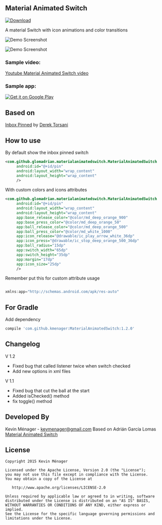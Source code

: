 Material Animated Switch  
-----------------
[![Download](https://api.bintray.com/packages/kmenager/maven/material-animated-switch/images/download.svg) ](https://bintray.com/kmenager/maven/material-animated-switch/_latestVersion)

A material Switch with icon animations and color transitions



![Demo Screenshot][1]

![Demo Screenshot][2]


### Sample video:

[Youtube Material Animated Switch video](https://youtu.be/MBJpCfXuVuU)

### Sample app:

<a href="https://play.google.com/store/apps/details?id=com.github.glomadrian.materialanimatedswitch.sample">
  <img alt="Get it on Google Play"
       src="https://developer.android.com/images/brand/en_generic_rgb_wo_60.png" />
</a>

Based on
----------

[Inbox Pinned](https://dribbble.com/shots/2098916-Inbox-Pinned) by [Derek Torsani](https://dribbble.com/dmtors)


How to use
----------

By default show the inbox pinned switch

```xml
<com.github.glomadrian.materialanimatedswitch.MaterialAnimatedSwitch
     android:id="@+id/pin"
     android:layout_width="wrap_content"
     android:layout_height="wrap_content"
     />
```


With custom colors and icons attributes
```xml
<com.github.glomadrian.materialanimatedswitch.MaterialAnimatedSwitch
     android:id="@+id/pin"
     android:layout_width="wrap_content"
     android:layout_height="wrap_content"  
     app:base_release_color="@color/md_deep_orange_900"
     app:base_press_color="@color/md_deep_orange_50"
     app:ball_release_color="@color/md_deep_orange_500"
     app:ball_press_color="@color/md_white_1000"
     app:icon_release="@drawable/ic_play_arrow_white_36dp"
     app:icon_press="@drawable/ic_stop_deep_orange_500_36dp"
     app:ball_radius="15dp"
     app:switch_width="65dp"
     app:switch_height="35dp"
     app:margin="17dp"
     app:icon_size="25dp"
     />
```

Remember put this for custom attribute usage

```java

xmlns:app="http://schemas.android.com/apk/res-auto"

```


For Gradle
---------------------

Add dependency
```groovy
compile 'com.github.kmenager:MaterialAnimatedSwitch:1.2.0'
```
Changelog
---------------------
V 1.2

* Fixed bug that called listener twice when switch checked
* Add new options in xml files

V 1.1

* Fixed bug that cut the ball at the start
* Added isChecked() method
* fix toggle() method

Developed By
------------
Kevin Ménager - <kevmenager@gmail.com>
Based on Adrián García Lomas [Material Animated Switch](https://github.com/glomadrian/material-animated-switch)

License
-------

    Copyright 2015 Kevin Ménager

    Licensed under the Apache License, Version 2.0 (the "License");
    you may not use this file except in compliance with the License.
    You may obtain a copy of the License at

       http://www.apache.org/licenses/LICENSE-2.0

    Unless required by applicable law or agreed to in writing, software
    distributed under the License is distributed on an "AS IS" BASIS,
    WITHOUT WARRANTIES OR CONDITIONS OF ANY KIND, either express or implied.
    See the License for the specific language governing permissions and
    limitations under the License.

[1]: ./art/swtich.gif
[2]: ./art/all.png
